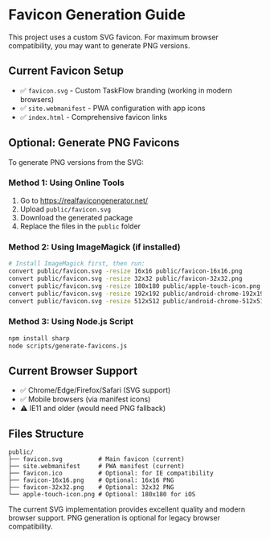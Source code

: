 # Favicon Generation Guide

This project uses a custom SVG favicon. For maximum browser compatibility, you may want to generate PNG versions.

## Current Favicon Setup
- ✅ `favicon.svg` - Custom TaskFlow branding (working in modern browsers)
- ✅ `site.webmanifest` - PWA configuration with app icons
- ✅ `index.html` - Comprehensive favicon links

## Optional: Generate PNG Favicons

To generate PNG versions from the SVG:

### Method 1: Using Online Tools
1. Go to https://realfavicongenerator.net/
2. Upload `public/favicon.svg`
3. Download the generated package
4. Replace the files in the `public` folder

### Method 2: Using ImageMagick (if installed)
```bash
# Install ImageMagick first, then run:
convert public/favicon.svg -resize 16x16 public/favicon-16x16.png
convert public/favicon.svg -resize 32x32 public/favicon-32x32.png
convert public/favicon.svg -resize 180x180 public/apple-touch-icon.png
convert public/favicon.svg -resize 192x192 public/android-chrome-192x192.png
convert public/favicon.svg -resize 512x512 public/android-chrome-512x512.png
```

### Method 3: Using Node.js Script
```bash
npm install sharp
node scripts/generate-favicons.js
```

## Current Browser Support
- ✅ Chrome/Edge/Firefox/Safari (SVG support)
- ✅ Mobile browsers (via manifest icons)
- ⚠️ IE11 and older (would need PNG fallback)

## Files Structure
```
public/
├── favicon.svg          # Main favicon (current)
├── site.webmanifest     # PWA manifest (current)
├── favicon.ico          # Optional: for IE compatibility
├── favicon-16x16.png    # Optional: 16x16 PNG
├── favicon-32x32.png    # Optional: 32x32 PNG
└── apple-touch-icon.png # Optional: 180x180 for iOS
```

The current SVG implementation provides excellent quality and modern browser support. PNG generation is optional for legacy browser compatibility.
